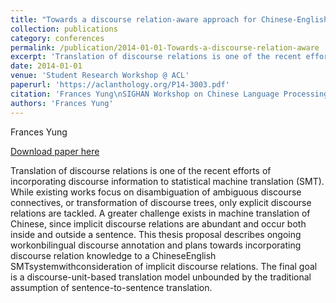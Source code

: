 ```yaml
---
title: "Towards a discourse relation-aware approach for Chinese-English machine translation"
collection: publications
category: conferences
permalink: /publication/2014-01-01-Towards-a-discourse-relation-aware
excerpt: 'Translation of discourse relations is one of the recent efforts of incorporating discourse information to statistical machine translation (SMT). While existing works focus on disambiguation of ambiguous discourse connectives, or transformation of discourse trees, only explicit discourse relations are tackled. A greater challenge exists in machine translation of Chinese, since implicit discourse relations are abundant and occur both inside and outside a sentence. This thesis proposal describes ongoing workonbilingual discourse annotation and plans towards incorporating discourse relation knowledge to a ChineseEnglish SMTsystemwithconsideration of implicit discourse relations. The final goal is a discourse-unit-based translation model unbounded by the traditional assumption of sentence-to-sentence translation.'
date: 2014-01-01
venue: 'Student Research Workshop @ ACL'
paperurl: 'https://aclanthology.org/P14-3003.pdf'
citation: 'Frances Yung\nSIGHAN Workshop on Chinese Language Processing @ ACL.2014'
authors: 'Frances Yung'
---
```

Frances Yung

<a href='https://aclanthology.org/P14-3003.pdf'>Download paper here</a>

Translation of discourse relations is one of the recent efforts of incorporating discourse information to statistical machine translation (SMT). While existing works focus on disambiguation of ambiguous discourse connectives, or transformation of discourse trees, only explicit discourse relations are tackled. A greater challenge exists in machine translation of Chinese, since implicit discourse relations are abundant and occur both inside and outside a sentence. This thesis proposal describes ongoing workonbilingual discourse annotation and plans towards incorporating discourse relation knowledge to a ChineseEnglish SMTsystemwithconsideration of implicit discourse relations. The final goal is a discourse-unit-based translation model unbounded by the traditional assumption of sentence-to-sentence translation.
